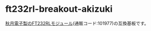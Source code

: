 # ft232rl-breakout-akizuki

[秋月電子製のFT232RLモジュール](https://akizukidenshi.com/catalog/g/g101977/)(通販コード:101977)の互換基板です。
